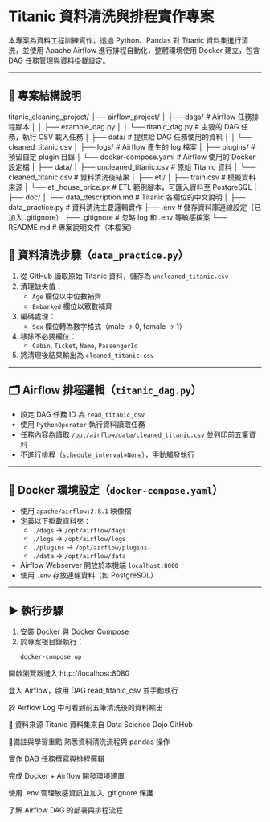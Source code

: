 # Titanic 資料清洗與排程實作專案

本專案為資料工程訓練實作，透過 Python、Pandas 對 Titanic 資料集進行清洗，並使用 Apache Airflow 進行排程自動化，整體環境使用 Docker 建立，包含 DAG 任務管理與資料掛載設定。

---

## 📁 專案結構說明

titanic_cleaning_project/
├── airflow_project/
│   ├── dags/                    # Airflow 任務排程腳本
│   │   ├── example_dag.py
│   │   └── titanic_dag.py       # 主要的 DAG 任務，執行 CSV 載入任務
│   ├── data/                    # 提供給 DAG 任務使用的資料
│   │   └── cleaned_titanic.csv
│   ├── logs/                    # Airflow 產生的 log 檔案
│   ├── plugins/                 # 預留自定 plugin 目錄
│   └── docker-compose.yaml     # Airflow 使用的 Docker 設定檔
│
├── data/
│   ├── uncleaned_titanic.csv    # 原始 Titanic 資料
│   └── cleaned_titanic.csv      # 資料清洗後結果
│
├── etl/
│   ├── train.csv                # 模擬資料來源
│   └── etl_house_price.py      # ETL 範例腳本，可匯入資料至 PostgreSQL
│
├── doc/
│   └── data_description.md     # Titanic 各欄位的中文說明
│
├── data_practice.py            # 資料清洗主要邏輯實作
├── .env                        # 儲存資料庫連線設定（已加入 .gitignore）
├── .gitignore                  # 忽略 log 和 .env 等敏感檔案
└── README.md                   # 專案說明文件（本檔案）



## 🔄 資料清洗步驟（`data_practice.py`）

1. 從 GitHub 讀取原始 Titanic 資料，儲存為 `uncleaned_titanic.csv`
2. 清理缺失值：
   - `Age` 欄位以中位數補齊
   - `Embarked` 欄位以眾數補齊
3. 編碼處理：
   - `Sex` 欄位轉為數字格式（male → 0, female → 1）
4. 移除不必要欄位：
   - `Cabin`, `Ticket`, `Name`, `PassengerId`
5. 將清理後結果輸出為 `cleaned_titanic.csv`

---

## 🗂 Airflow 排程邏輯（`titanic_dag.py`）

- 設定 DAG 任務 ID 為 `read_titanic_csv`
- 使用 `PythonOperator` 執行資料讀取任務
- 任務內容為讀取 `/opt/airflow/data/cleaned_titanic.csv` 並列印前五筆資料
- 不進行排程（`schedule_interval=None`），手動觸發執行

---

## 🐳 Docker 環境設定（`docker-compose.yaml`）

- 使用 `apache/airflow:2.8.1` 映像檔
- 定義以下掛載資料夾：
  - `./dags` → `/opt/airflow/dags`
  - `./logs` → `/opt/airflow/logs`
  - `./plugins` → `/opt/airflow/plugins`
  - `./data` → `/opt/airflow/data`
- Airflow Webserver 開放於本機端 `localhost:8080`
- 使用 `.env` 存放連線資料（如 PostgreSQL）

---

## ▶ 執行步驟

1. 安裝 Docker 與 Docker Compose
2. 於專案根目錄執行：
   ```bash
   docker-compose up
開啟瀏覽器進入 http://localhost:8080

登入 Airflow，啟用 DAG read_titanic_csv 並手動執行

於 Airflow Log 中可看到前五筆清洗後的資料輸出

📌 資料來源
Titanic 資料集來自 Data Science Dojo GitHub

📍備註與學習重點
熟悉資料清洗流程與 pandas 操作

實作 DAG 任務撰寫與排程邏輯

完成 Docker + Airflow 開發環境建置

使用 .env 管理敏感資訊並加入 .gitignore 保護

了解 Airflow DAG 的部署與排程流程